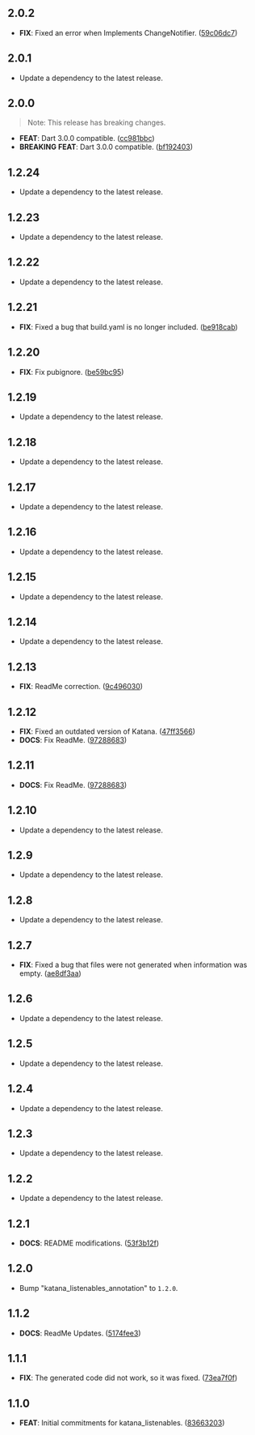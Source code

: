 ## 2.0.2

 - **FIX**: Fixed an error when Implements ChangeNotifier. ([59c06dc7](https://github.com/mathrunet/flutter_masamune/commit/59c06dc73bdc27095bd6d2aa0d606b2e556b8fad))

## 2.0.1

 - Update a dependency to the latest release.

## 2.0.0

> Note: This release has breaking changes.

 - **FEAT**: Dart 3.0.0 compatible. ([cc981bbc](https://github.com/mathrunet/flutter_masamune/commit/cc981bbc696d05dea5246a56711869d288851246))
 - **BREAKING** **FEAT**: Dart 3.0.0 compatible. ([bf192403](https://github.com/mathrunet/flutter_masamune/commit/bf1924037365f81d24d2230acf233e693e3c42c5))

## 1.2.24

 - Update a dependency to the latest release.

## 1.2.23

 - Update a dependency to the latest release.

## 1.2.22

 - Update a dependency to the latest release.

## 1.2.21

 - **FIX**: Fixed a bug that build.yaml is no longer included. ([be918cab](https://github.com/mathrunet/flutter_masamune/commit/be918cabeaf94d30e4ee6baccb42a80452c83d46))

## 1.2.20

 - **FIX**: Fix pubignore. ([be59bc95](https://github.com/mathrunet/flutter_masamune/commit/be59bc95bb855e50164dc53f8bc94689776734da))

## 1.2.19

 - Update a dependency to the latest release.

## 1.2.18

 - Update a dependency to the latest release.

## 1.2.17

 - Update a dependency to the latest release.

## 1.2.16

 - Update a dependency to the latest release.

## 1.2.15

 - Update a dependency to the latest release.

## 1.2.14

 - Update a dependency to the latest release.

## 1.2.13

 - **FIX**: ReadMe correction. ([9c496030](https://github.com/mathrunet/flutter_masamune/commit/9c496030d22849e87490598c13f02669b0c9dd9b))

## 1.2.12

 - **FIX**: Fixed an outdated version of Katana. ([47ff3566](https://github.com/mathrunet/flutter_masamune/commit/47ff35667f59be0d24bdf6554f277583f70e71bf))
 - **DOCS**: Fix ReadMe. ([97288683](https://github.com/mathrunet/flutter_masamune/commit/9728868373615da7b75528353c757946ff726fde))

## 1.2.11

 - **DOCS**: Fix ReadMe. ([97288683](https://github.com/mathrunet/flutter_masamune/commit/9728868373615da7b75528353c757946ff726fde))

## 1.2.10

 - Update a dependency to the latest release.

## 1.2.9

 - Update a dependency to the latest release.

## 1.2.8

 - Update a dependency to the latest release.

## 1.2.7

 - **FIX**: Fixed a bug that files were not generated when information was empty. ([ae8df3aa](https://github.com/mathrunet/flutter_masamune/commit/ae8df3aa616243dfaa3386cffc6fe55929750595))

## 1.2.6

 - Update a dependency to the latest release.

## 1.2.5

 - Update a dependency to the latest release.

## 1.2.4

 - Update a dependency to the latest release.

## 1.2.3

 - Update a dependency to the latest release.

## 1.2.2

 - Update a dependency to the latest release.

## 1.2.1

 - **DOCS**: README modifications. ([53f3b12f](https://github.com/mathrunet/flutter_masamune/commit/53f3b12f0d46be0eb48d1e36a0f67e1abfb19a2b))

## 1.2.0

 - Bump "katana_listenables_annotation" to `1.2.0`.

## 1.1.2

 - **DOCS**: ReadMe Updates. ([5174fee3](https://github.com/mathrunet/flutter_masamune/commit/5174fee32088e267c855de51cc23005cf6eb961f))

## 1.1.1

 - **FIX**: The generated code did not work, so it was fixed. ([73ea7f0f](https://github.com/mathrunet/flutter_masamune/commit/73ea7f0f8f15cad83d6157bd620b824a467adcdf))

## 1.1.0

 - **FEAT**: Initial commitments for katana_listenables. ([83663203](https://github.com/mathrunet/flutter_masamune/commit/836632032137a3d8d76f7b75e8325b72d9b678cf))

